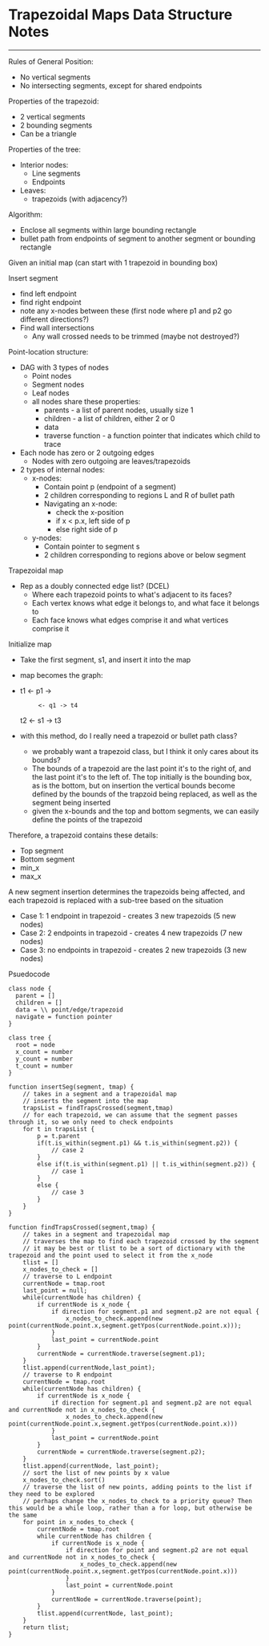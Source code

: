 # Trapezoidal Maps Data Structure Notes
------

Rules of General Position:
* No vertical segments
* No intersecting segments, except for shared endpoints

Properties of the trapezoid:
* 2 vertical segments
* 2 bounding segments
* Can be a triangle

Properties of the tree:
* Interior nodes:
  * Line segments
  * Endpoints
* Leaves:
  * trapezoids (with adjacency?)

Algorithm:
* Enclose all segments within large bounding rectangle
* bullet path from endpoints of segment to another segment or bounding rectangle

Given an initial map (can start with 1 trapezoid in bounding box)

Insert segment
* find left endpoint
* find right endpoint
* note any x-nodes between these (first node where p1 and p2 go different directions?)
* Find wall intersections
  * Any wall crossed needs to be trimmed (maybe not destroyed?)


Point-location structure:
* DAG with 3 types of nodes
  * Point nodes
  * Segment nodes
  * Leaf nodes
  * all nodes share these properties:
    * parents - a list of parent nodes, usually size 1
    * children - a list of children, either 2 or 0
    * data 
    * traverse function - a function pointer that indicates which child to trace
* Each node has zero or 2 outgoing edges
  * Nodes with zero outgoing are leaves/trapezoids
* 2 types of internal nodes:
  * x-nodes:
    * Contain point p (endpoint of a segment)
    * 2 children corresponding to regions L and R of bullet path
    * Navigating an x-node:
      * check the x-position
      * if x < p.x, left side of p
      * else right side of p
  * y-nodes:
    * Contain pointer to segment s
    * 2 children corresponding to regions above or below segment

Trapezoidal map
* Rep as a doubly connected edge list? (DCEL)
  * Where each trapezoid points to what's adjacent to its faces?
  * Each vertex knows what edge it belongs to, and what face it belongs to
  * Each face knows what edges comprise it and what vertices comprise it 

Initialize map
* Take the first segment, s1, and insert it into the map
* map becomes the graph:
* t1 <- p1 ->
  
           <- q1 -> t4

    t2 <- s1 -> t3

* with this method, do I really need a trapezoid or bullet path class?
  * we probably want a trapezoid class, but I think it only cares about its bounds?
  * The bounds of a trapezoid are the last point it's to the right of, and the last point it's to the left of. The top initially is the bounding box, as is the bottom, but on insertion the vertical bounds become defined by the bounds of the trapzoid being replaced, as well as the segment being inserted
  * given the x-bounds and the top and bottom segments, we can easily define the points of the trapezoid

Therefore, a trapezoid contains these details:
* Top segment
* Bottom segment
* min_x
* max_x

A new segment insertion determines the trapezoids being affected, and each trapezoid is replaced with a sub-tree based on the situation
* Case 1: 1 endpoint in trapezoid - creates 3 new trapezoids (5 new nodes)
* Case 2: 2 endpoints in trapezoid - creates 4 new trapezoids (7 new nodes)
* Case 3: no endpoints in trapezoid - creates 2 new trapezoids (3 new nodes)

Psuedocode

```
class node {
  parent = []
  children = []
  data = \\ point/edge/trapezoid
  navigate = function pointer
}

class tree {
  root = node
  x_count = number
  y_count = number
  t_count = number
}

function insertSeg(segment, tmap) {
    // takes in a segment and a trapezoidal map
    // inserts the segment into the map
    trapsList = findTrapsCrossed(segment,tmap)
    // for each trapezoid, we can assume that the segment passes through it, so we only need to check endpoints
    for t in trapsList {
        p = t.parent
        if(t.is_within(segment.p1) && t.is_within(segment.p2)) {
            // case 2
        }
        else if(t.is_within(segment.p1) || t.is_within(segment.p2)) {
            // case 1
        }
        else {
            // case 3 
        }
    }
}

function findTrapsCrossed(segment,tmap) {
    // takes in a segment and trapezoidal map
    // traverses the map to find each trapezoid crossed by the segment
    // it may be best or tlist to be a sort of dictionary with the trapezoid and the point used to select it from the x_node
    tlist = []
    x_nodes_to_check = []
    // traverse to L endpoint
    currentNode = tmap.root
    last_point = null;
    while(currentNode has children) {
        if currentNode is x_node {
            if direction for segment.p1 and segment.p2 are not equal {
                x_nodes_to_check.append(new point(currentNode.point.x,segment.getYpos(currentNode.point.x)));
            }
            last_point = currentNode.point
        }
        currentNode = currentNode.traverse(segment.p1);
    }
    tlist.append(currentNode,last_point);
    // traverse to R endpoint
    currentNode = tmap.root
    while(currentNode has children) {
        if currentNode is x_node {
            if direction for segment.p1 and segment.p2 are not equal and currentNode not in x_nodes_to_check {
                x_nodes_to_check.append(new point(currentNode.point.x,segment.getYpos(currentNode.point.x)))
            }
            last_point = currentNode.point
        }
        currentNode = currentNode.traverse(segment.p2);
    }
    tlist.append(currentNode, last_point);
    // sort the list of new points by x value
    x_nodes_to_check.sort()
    // traverse the list of new points, adding points to the list if they need to be explored
    // perhaps change the x_nodes_to_check to a priority queue? Then this would be a while loop, rather than a for loop, but otherwise be the same
    for point in x_nodes_to_check {
        currentNode = tmap.root
        while currentNode has children {
            if currentNode is x_node {
                if direction for point and segment.p2 are not equal and currentNode not in x_nodes_to_check {
                    x_nodes_to_check.append(new point(currentNode.point.x,segment.getYpos(currentNode.point.x)))
                }
                last_point = currentNode.point
            }
            currentNode = currentNode.traverse(point);
        }
        tlist.append(currentNode, last_point);
    }
    return tlist;
}
```